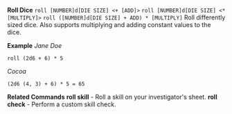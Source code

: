 **Roll Dice**
`roll [NUMBER]d[DIE SIZE] <+ [ADD]>`
`roll [NUMBER]d[DIE SIZE] <* [MULTIPLY]>`
`roll ([NUMBER]d[DIE SIZE] + ADD) * [MULTIPLY]`
Roll differently sized dice. Also supports multiplying and adding constant values to the dice.

__Example__
*Jane Doe*
```
roll (2d6 + 6) * 5
```
*Cocoa*
```
(2d6 (4, 3) + 6) * 5 = 65
```
__Related Commands__
**roll skill** - Roll a skill on your investigator's sheet.
**roll check** - Perform a custom skill check.
